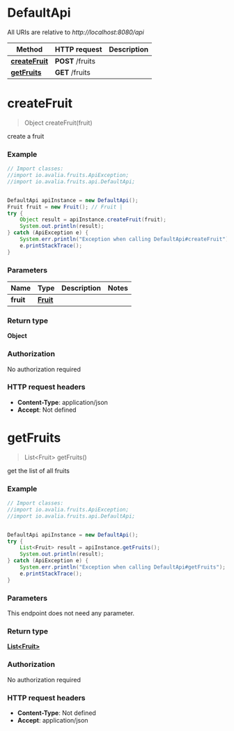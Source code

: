 # DefaultApi

All URIs are relative to *http://localhost:8080/api*

Method | HTTP request | Description
------------- | ------------- | -------------
[**createFruit**](DefaultApi.md#createFruit) | **POST** /fruits | 
[**getFruits**](DefaultApi.md#getFruits) | **GET** /fruits | 


<a name="createFruit"></a>
# **createFruit**
> Object createFruit(fruit)



create a fruit

### Example
```java
// Import classes:
//import io.avalia.fruits.ApiException;
//import io.avalia.fruits.api.DefaultApi;


DefaultApi apiInstance = new DefaultApi();
Fruit fruit = new Fruit(); // Fruit | 
try {
    Object result = apiInstance.createFruit(fruit);
    System.out.println(result);
} catch (ApiException e) {
    System.err.println("Exception when calling DefaultApi#createFruit");
    e.printStackTrace();
}
```

### Parameters

Name | Type | Description  | Notes
------------- | ------------- | ------------- | -------------
 **fruit** | [**Fruit**](Fruit.md)|  |

### Return type

**Object**

### Authorization

No authorization required

### HTTP request headers

 - **Content-Type**: application/json
 - **Accept**: Not defined

<a name="getFruits"></a>
# **getFruits**
> List&lt;Fruit&gt; getFruits()



get the list of all fruits

### Example
```java
// Import classes:
//import io.avalia.fruits.ApiException;
//import io.avalia.fruits.api.DefaultApi;


DefaultApi apiInstance = new DefaultApi();
try {
    List<Fruit> result = apiInstance.getFruits();
    System.out.println(result);
} catch (ApiException e) {
    System.err.println("Exception when calling DefaultApi#getFruits");
    e.printStackTrace();
}
```

### Parameters
This endpoint does not need any parameter.

### Return type

[**List&lt;Fruit&gt;**](Fruit.md)

### Authorization

No authorization required

### HTTP request headers

 - **Content-Type**: Not defined
 - **Accept**: application/json

